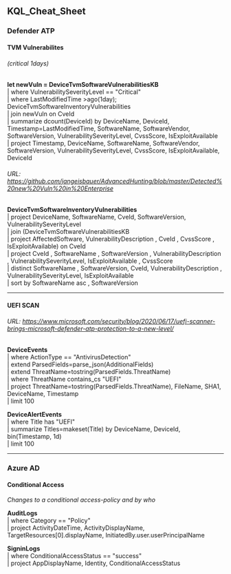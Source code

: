 ## KQL_Cheat_Sheet

### Defender ATP

#### TVM Vulnerabilites

###### (critical 1days) 
**let newVuln = DeviceTvmSoftwareVulnerabilitiesKB**  
| where VulnerabilitySeverityLevel == "Critical"  
| where LastModifiedTime >ago(1day); DeviceTvmSoftwareInventoryVulnerabilities   
| join newVuln on CveId  
| summarize dcount(DeviceId) by DeviceName, DeviceId, Timestamp=LastModifiedTime, SoftwareName, SoftwareVendor, SoftwareVersion, VulnerabilitySeverityLevel, CvssScore, IsExploitAvailable  
| project Timestamp, DeviceName, SoftwareName, SoftwareVendor, SoftwareVersion, VulnerabilitySeverityLevel, CvssScore, IsExploitAvailable, DeviceId

###### URL: https://github.com/jangeisbauer/AdvancedHunting/blob/master/Detected%20new%20Vuln%20in%20Enterprise   
  
**DeviceTvmSoftwareInventoryVulnerabilities**  
| project  DeviceName, SoftwareName, CveId, SoftwareVersion, VulnerabilitySeverityLevel   
| join (DeviceTvmSoftwareVulnerabilitiesKB  
| project AffectedSoftware, VulnerabilityDescription , CveId , CvssScore , IsExploitAvailable) on CveId   
| project CveId , SoftwareName , SoftwareVersion , VulnerabilityDescription , VulnerabilitySeverityLevel, IsExploitAvailable , CvssScore   
| distinct SoftwareName , SoftwareVersion, CveId, VulnerabilityDescription , VulnerabilitySeverityLevel, IsExploitAvailable    
| sort by SoftwareName asc , SoftwareVersion  
____  
#### UEFI SCAN  
###### URL: https://www.microsoft.com/security/blog/2020/06/17/uefi-scanner-brings-microsoft-defender-atp-protection-to-a-new-level/

**DeviceEvents**  
| where ActionType == "AntivirusDetection"  
| extend ParsedFields=parse_json(AdditionalFields)  
| extend ThreatName=tostring(ParsedFields.ThreatName)  
| where ThreatName contains_cs "UEFI"  
| project ThreatName=tostring(ParsedFields.ThreatName), FileName, SHA1, DeviceName, Timestamp  
| limit 100  

**DeviceAlertEvents**  
| where Title has "UEFI"  
| summarize Titles=makeset(Title) by DeviceName, DeviceId, bin(Timestamp, 1d)  
| limit 100  

____  
### Azure AD

#### Conditional Access
  
*Changes to a conditional access-policy and by who*

**AuditLogs**  
| where Category == "Policy"  
| project  ActivityDateTime, ActivityDisplayName, TargetResources[0].displayName, InitiatedBy.user.userPrincipalName  

**SigninLogs**  
| where ConditionalAccessStatus == "success"  
| project AppDisplayName, Identity, ConditionalAccessStatus    
